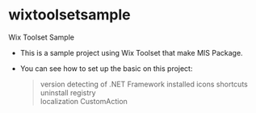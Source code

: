 # wixtoolsetsample
Wix Toolset Sample

* This is a sample project using Wix Toolset that make MIS Package.

* You can see how to set up the basic on this project:
  > version detecting of .NET Framework installed
  > icons
  > shortcuts
  > uninstall
  > registry  
  > localization
  > CustomAction
